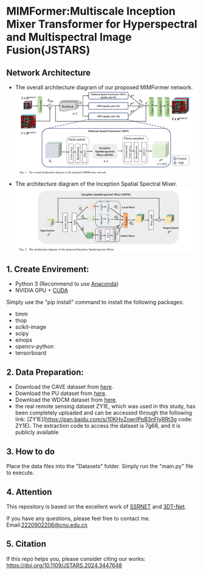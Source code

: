 
# MIMFormer:Multiscale Inception Mixer Transformer for  Hyperspectral and Multispectral Image Fusion(JSTARS)

## Network Architecture

- The overall architecture diagram of our proposed MIMFormer network.
  ![MIMFormer](./MIMFormer.png)


- The architecture diagram of the Inception Spatial Spectral Mixer.
  ![ISSM](./ISSM.png)

## 1. Create Envirement:

- Python 3 (Recommend to use [Anaconda](https://www.anaconda.com/download/#linux))
- NVIDIA GPU + [CUDA](https://developer.nvidia.com/cuda-downloads)

Simply use the "pip install" command to install the following packages:

- timm
- thop
- scikit-image
- scipy
- einops
- opencv-python
- tensorboard

## 2. Data Preparation:

- Download the CAVE dataset from <a href="https://www1.cs.columbia.edu/CAVE/databases/multispectral">here</a>.
- Download the PU dataset from <a href="[Hyperspectral Remote Sensing Scenes - Grupo de Inteligencia Computacional (GIC) (ehu.eus)](https://www.ehu.eus/ccwintco/index.php/Hyperspectral_Remote_Sensing_Scenes)">here</a>.
- Download the WDCM dataset from <a href="[MSST-Net/README.md at main · jx-mzc/MSST-Net · GitHub](https://github.com/jx-mzc/MSST-Net/blob/main/README.md)">here</a>.
-  the real remote sensing dataset ZY1E, which was used in this study, has been completely uploaded and can be accessed through the following link: [ZY1E](https://pan.baidu.com/s/10KHvZowrlPpB3nFlyRRt3g code: ZY1E). The extraction code to access the dataset is 7g68, and it is publicly available

## 3. How to do

Place the data files into the "Datasets" folder. Simply run the "main.py" file to execute.

## 4. Attention
This repository is based on the excellent work of  [SSRNET](https://github.com/hw2hwei/SSRNET) and [3DT-Net](https://github.com/qingma2016/3DT-Net).

If you have any questions, please feel free to contact me.    Email:2220902206@cnu.edu.cn

## 5. Citation
If this repo helps you, please consider citing our works:
https://doi.org/10.1109/JSTARS.2024.3447648
